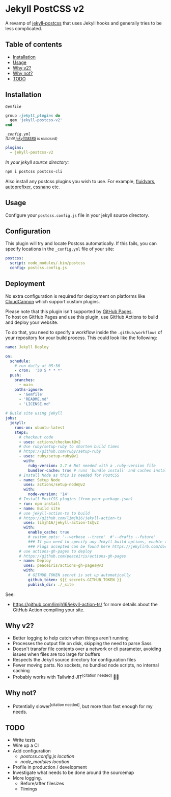 # Jekyll PostCSS v2
A revamp of [jekyll-postcss](https://github.com/mhanberg/jekyll-postcss) that uses Jekyll hooks and generally tries to be less complicated.

## Table of contents

- [Installation](#installation)
- [Usage](#usage)
- [Why v2?](#why-v2)
- [Why not?](#why-not)
- [TODO](#todo)

## Installation

_`Gemfile`_
```ruby
group :jekyll_plugins do
  gem 'jekyll-postcss-v2'
end
```

_`_config.yml`  
<sup>(Until [jekyll#8585](https://github.com/jekyll/jekyll/pull/8585) is released)</sup>_ 
```yml
plugins:
  - jekyll-postcss-v2
```

_In your jekyll source directory:_
```bash
npm i postcss postcss-cli
```

Also install any postcss plugins you wish to use. For example, [fluidvars](https://github.com/bglw/postcss-fluidvars), [autoprefixer](https://github.com/postcss/autoprefixer), [cssnano](https://cssnano.co/) etc.

## Usage

Configure your `postcss.config.js` file in your jekyll source directory.

## Configuration

This plugin will try and locate Postcss automatically. If this fails, you can specify locations in the `_config.yml` file of your site:
```yml
postcss:
  script: node_modules/.bin/postcss
  config: postcss.config.js
```

## Deployment

No extra configuration is required for deployment on platforms like [CloudCannon](https://cloudcannon.com/) which support custom plugins.

Please note that this plugin isn't supported by [GitHub Pages](https://pages.github.com/).  
To host on GitHub Pages and use this plugin, use GitHub Actions to build and deploy your website.

To do that, you need to specify a workflow inside the `.github/workflows` of your repository for your build process. This could look like the following:

```yml
name: Jekyll Deploy

on:
  schedule:
    # run daily at 05:30
    - cron:  '30 5 * * *'
  push:
    branches:
      - main
    paths-ignore:
      - 'Gemfile'
      - 'README.md'
      - 'LICENSE.md'
 
# Build site using jekyll
jobs:
  jekyll:
    runs-on: ubuntu-latest
    steps:
      # checkout code
      - uses: actions/checkout@v2
      # Use ruby/setup-ruby to shorten build times
      # https://github.com/ruby/setup-ruby
      - uses: ruby/setup-ruby@v1
        with:
          ruby-version: 2.7 # Not needed with a .ruby-version file
          bundler-cache: true # runs 'bundle install' and caches installed gems automatically
      # Install Node as this is needed for PostCSS
      - name: Setup Node
        uses: actions/setup-node@v2
        with:
          node-version: '14'
      # Install PostCSS plugins (from your package.json)
      - run: npm install
      - name: Build site
      # use jekyll-action-ts to build
      # https://github.com/limjh16/jekyll-action-ts
        uses: limjh16/jekyll-action-ts@v2
        with:
          enable_cache: true
          # custom_opts: '--verbose --trace'  #'--drafts --future'
          ### If you need to specify any Jekyll build options, enable the above input
          ### Flags accepted can be found here https://jekyllrb.com/docs/configuration/options/#build-command-options
      # use actions-gh-pages to deploy
      # https://github.com/peaceiris/actions-gh-pages
      - name: Deploy
        uses: peaceiris/actions-gh-pages@v3
        with:
          # GITHUB_TOKEN secret is set up automatically
          github_token: ${{ secrets.GITHUB_TOKEN }}
          publish_dir: ./_site
```

See:

- https://github.com/limjh16/jekyll-action-ts/ for more details about the GitHub Action compiling your site.

## Why v2?
- Better logging to help catch when things aren't running
- Processes the output file on disk, skipping the need to parse Sass
- Doesn't transfer file contents over a network or cli parameter, avoiding issues when files are too large for buffers
- Respects the Jekyll source directory for configuration files
- Fewer moving parts. No sockets, no bundled node scripts, no internal caching
- Probably works with Tailwind JIT<sup>[citation needed]</sup> 🤷‍♂️

## Why not?
- Potentially slower<sup>[citation needed]</sup>, but more than fast enough for my needs. 

## TODO
- Write tests
- Wire up a CI
- Add configuration
  - _postcss.config.js location_
  - _node_modules location_
- Profile in production / development
- Investigate what needs to be done around the sourcemap
- More logging.
  - Before/after filesizes
  - Timings
